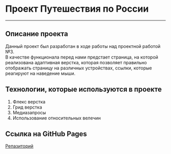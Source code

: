 # Проект Путешествия по России
--------------------------
## Описание проекта
Данный проект был разработан в ходе работы над проектной работой №3.  
В качестве функционала перед нами предстает страница, на которой  
реализована адаптивная верстка, которая позволяет правильно отображать
страницу на различных устройствах, ссылки, которые реагируют на наведение мыши.  
## Технологии, которые используются в проекте
1. Флекс верстка
2. Грид верстка
3. Медиазапросы
4. Использование относительных велечин
## Ссылка на GitHub Pages
[Репазиторий](https://nikolay20112001.github.io/russian-travel/)
